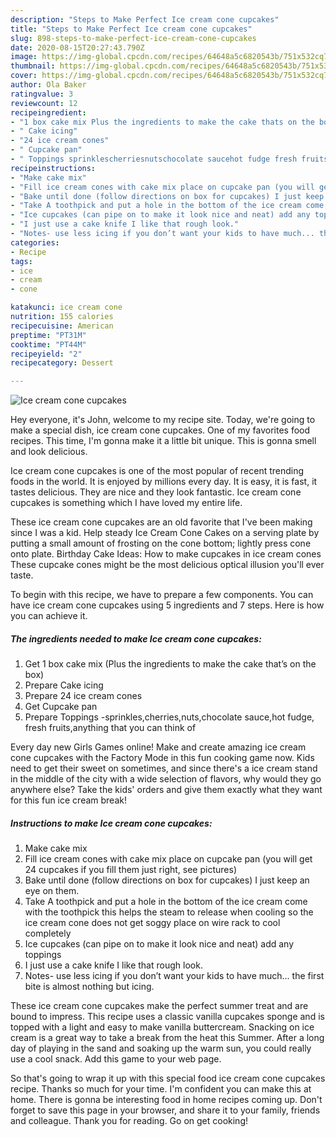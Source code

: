 ```yaml
---
description: "Steps to Make Perfect Ice cream cone cupcakes"
title: "Steps to Make Perfect Ice cream cone cupcakes"
slug: 898-steps-to-make-perfect-ice-cream-cone-cupcakes
date: 2020-08-15T20:27:43.790Z
image: https://img-global.cpcdn.com/recipes/64648a5c6820543b/751x532cq70/ice-cream-cone-cupcakes-recipe-main-photo.jpg
thumbnail: https://img-global.cpcdn.com/recipes/64648a5c6820543b/751x532cq70/ice-cream-cone-cupcakes-recipe-main-photo.jpg
cover: https://img-global.cpcdn.com/recipes/64648a5c6820543b/751x532cq70/ice-cream-cone-cupcakes-recipe-main-photo.jpg
author: Ola Baker
ratingvalue: 3
reviewcount: 12
recipeingredient:
- "1 box cake mix Plus the ingredients to make the cake thats on the box"
- " Cake icing"
- "24 ice cream cones"
- " Cupcake pan"
- " Toppings sprinklescherriesnutschocolate saucehot fudge fresh fruitsanything that you can think of"
recipeinstructions:
- "Make cake mix"
- "Fill ice cream cones with cake mix place on cupcake pan (you will get 24 cupcakes if you fill them just right, see pictures)"
- "Bake until done (follow directions on box for cupcakes) I just keep an eye on them."
- "Take A toothpick and put a hole in the bottom of the ice cream come with the toothpick this helps the steam to release when cooling so the ice cream cone does not get soggy place on wire rack to cool completely"
- "Ice cupcakes (can pipe on to make it look nice and neat) add any toppings"
- "I just use a cake knife I like that rough look."
- "Notes- use less icing if you don’t want your kids to have much... the first bite is almost nothing but icing."
categories:
- Recipe
tags:
- ice
- cream
- cone

katakunci: ice cream cone 
nutrition: 155 calories
recipecuisine: American
preptime: "PT31M"
cooktime: "PT44M"
recipeyield: "2"
recipecategory: Dessert

---
```



![Ice cream cone cupcakes](https://img-global.cpcdn.com/recipes/64648a5c6820543b/751x532cq70/ice-cream-cone-cupcakes-recipe-main-photo.jpg)

Hey everyone, it's John, welcome to my recipe site. Today, we're going to make a special dish, ice cream cone cupcakes. One of my favorites food recipes. This time, I'm gonna make it a little bit unique. This is gonna smell and look delicious.

Ice cream cone cupcakes is one of the most popular of recent trending foods in the world. It is enjoyed by millions every day. It is easy, it is fast, it tastes delicious. They are nice and they look fantastic. Ice cream cone cupcakes is something which I have loved my entire life.

These ice cream cone cupcakes are an old favorite that I&#39;ve been making since I was a kid. Help steady Ice Cream Cone Cakes on a serving plate by putting a small amount of frosting on the cone bottom; lightly press cone onto plate. Birthday Cake Ideas: How to make cupcakes in ice cream cones These cupcake cones might be the most delicious optical illusion you&#39;ll ever taste.


To begin with this recipe, we have to prepare a few components. You can have ice cream cone cupcakes using 5 ingredients and 7 steps. Here is how you can achieve it.

<!--inarticleads1-->

##### The ingredients needed to make Ice cream cone cupcakes:

1. Get 1 box cake mix (Plus the ingredients to make the cake that’s on the box)
1. Prepare  Cake icing
1. Prepare 24 ice cream cones
1. Get  Cupcake pan
1. Prepare  Toppings -sprinkles,cherries,nuts,chocolate sauce,hot fudge, fresh fruits,anything that you can think of


Every day new Girls Games online! Make and create amazing ice cream cone cupcakes with the Factory Mode in this fun cooking game now. Kids need to get their sweet on sometimes, and since there&#39;s a ice cream stand in the middle of the city with a wide selection of flavors, why would they go anywhere else? Take the kids&#39; orders and give them exactly what they want for this fun ice cream break! 

<!--inarticleads2-->

##### Instructions to make Ice cream cone cupcakes:

1. Make cake mix
1. Fill ice cream cones with cake mix place on cupcake pan (you will get 24 cupcakes if you fill them just right, see pictures)
1. Bake until done (follow directions on box for cupcakes) I just keep an eye on them.
1. Take A toothpick and put a hole in the bottom of the ice cream come with the toothpick this helps the steam to release when cooling so the ice cream cone does not get soggy place on wire rack to cool completely
1. Ice cupcakes (can pipe on to make it look nice and neat) add any toppings
1. I just use a cake knife I like that rough look.
1. Notes- use less icing if you don’t want your kids to have much... the first bite is almost nothing but icing.


These ice cream cone cupcakes make the perfect summer treat and are bound to impress. This recipe uses a classic vanilla cupcakes sponge and is topped with a light and easy to make vanilla buttercream. Snacking on ice cream is a great way to take a break from the heat this Summer. After a long day of playing in the sand and soaking up the warm sun, you could really use a cool snack. Add this game to your web page. 

So that's going to wrap it up with this special food ice cream cone cupcakes recipe. Thanks so much for your time. I'm confident you can make this at home. There is gonna be interesting food in home recipes coming up. Don't forget to save this page in your browser, and share it to your family, friends and colleague. Thank you for reading. Go on get cooking!
